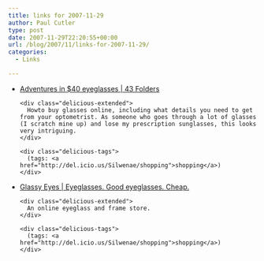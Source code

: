 ```yaml
---
title: links for 2007-11-29
author: Paul Cutler
type: post
date: 2007-11-29T22:20:55+00:00
url: /blog/2007/11/links-for-2007-11-29/
categories:
  - Links

---
```

<ul class="delicious">
  <li>
    <div class="delicious-link">
      <a href="http://www.43folders.com/2007/11/29/adventures-40-eyeglasses">Adventures in $40 eyeglasses | 43 Folders</a>
    </div>
    
    <div class="delicious-extended">
      Howto buy glasses online, including what details you need to get from your optometrist. As someone who goes through a lot of glasses (I scratch mine up) and lose my prescription sunglasses, this looks very intriguing.
    </div>
    
    <div class="delicious-tags">
      (tags: <a href="http://del.icio.us/Silwenae/shopping">shopping</a>)
    </div>
  </li>
  
  <li>
    <div class="delicious-link">
      <a href="http://glassyeyes.blogspot.com/">Glassy Eyes | Eyeglasses. Good eyeglasses. Cheap.</a>
    </div>
    
    <div class="delicious-extended">
      An online eyeglass and frame store.
    </div>
    
    <div class="delicious-tags">
      (tags: <a href="http://del.icio.us/Silwenae/shopping">shopping</a>)
    </div>
  </li>
</ul>